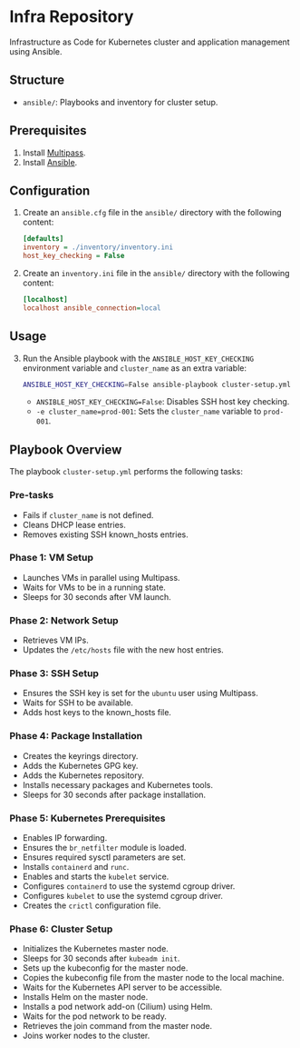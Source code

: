 # Infra Repository

Infrastructure as Code for Kubernetes cluster and application management using Ansible.

## Structure
- `ansible/`: Playbooks and inventory for cluster setup.

## Prerequisites
1. Install [Multipass](https://multipass.run/).
2. Install [Ansible](https://docs.ansible.com/ansible/latest/installation_guide/intro_installation.html).

## Configuration
1. Create an `ansible.cfg` file in the `ansible/` directory with the following content:
   ```ini
   [defaults]
   inventory = ./inventory/inventory.ini
   host_key_checking = False
   ```

2. Create an `inventory.ini` file in the `ansible/` directory with the following content:
   ```ini
   [localhost]
   localhost ansible_connection=local
   ```

## Usage

3. Run the Ansible playbook with the `ANSIBLE_HOST_KEY_CHECKING` environment variable and `cluster_name` as an extra variable:
   ```sh
   ANSIBLE_HOST_KEY_CHECKING=False ansible-playbook cluster-setup.yml -e cluster_name=prod-001
   ```

   - `ANSIBLE_HOST_KEY_CHECKING=False`: Disables SSH host key checking.
   - `-e cluster_name=prod-001`: Sets the `cluster_name` variable to `prod-001`.

   
## Playbook Overview
The playbook `cluster-setup.yml` performs the following tasks:

### Pre-tasks
- Fails if `cluster_name` is not defined.
- Cleans DHCP lease entries.
- Removes existing SSH known_hosts entries.

### Phase 1: VM Setup
- Launches VMs in parallel using Multipass.
- Waits for VMs to be in a running state.
- Sleeps for 30 seconds after VM launch.

### Phase 2: Network Setup
- Retrieves VM IPs.
- Updates the `/etc/hosts` file with the new host entries.

### Phase 3: SSH Setup
- Ensures the SSH key is set for the `ubuntu` user using Multipass.
- Waits for SSH to be available.
- Adds host keys to the known_hosts file.

### Phase 4: Package Installation
- Creates the keyrings directory.
- Adds the Kubernetes GPG key.
- Adds the Kubernetes repository.
- Installs necessary packages and Kubernetes tools.
- Sleeps for 30 seconds after package installation.

### Phase 5: Kubernetes Prerequisites
- Enables IP forwarding.
- Ensures the `br_netfilter` module is loaded.
- Ensures required sysctl parameters are set.
- Installs `containerd` and `runc`.
- Enables and starts the `kubelet` service.
- Configures `containerd` to use the systemd cgroup driver.
- Configures `kubelet` to use the systemd cgroup driver.
- Creates the `crictl` configuration file.

### Phase 6: Cluster Setup
- Initializes the Kubernetes master node.
- Sleeps for 30 seconds after `kubeadm init`.
- Sets up the kubeconfig for the master node.
- Copies the kubeconfig file from the master node to the local machine.
- Waits for the Kubernetes API server to be accessible.
- Installs Helm on the master node.
- Installs a pod network add-on (Cilium) using Helm.
- Waits for the pod network to be ready.
- Retrieves the join command from the master node.
- Joins worker nodes to the cluster.